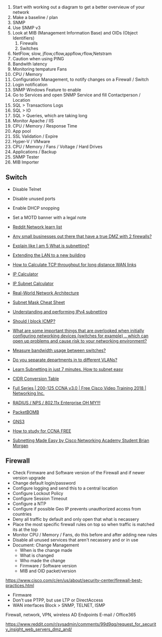 1. Start with working out a diagram to get a better overvieuw of your network
1. Make a baseline / plan
1. SNMP
  1. Use SNMP v3
  1. Look at MIB (Management Information Base) and OIDs (Object Identifiers)
      1. Firewalls
      1. Switches
  1. NetFlow, slow, jflow,cflow,appflow,rflow,Netstram
1. Caution when using PING
1. Bandwith latency
1. Monitoring tempature Fans
1. CPU / Memory
1. Configuration Management, to notify changes on a Firewall / Switch
1. Login notification
1. SNMP Windows Feature to enable
  1. Go to Services and open SNMP Service and fill Contactperson / Location
1. SQL > Transactions Logs
1. SQL > IO
1. SQL > Queries, which are taking long
1. Monitor Apache / IIS
  1. CPU / Memory / Response Time
  1. App pool 
1. SSL Validation / Expire
1. Hyper-V / VMware 
  1. CPU / Memory / Fans / Voltage / Hard Drives
1. Applications / Backup 
1. SNMP Tester
1. MIB Importer

## Switch 
* Disable Telnet
* Disable unused ports
* Enable DHCP snopping
* Set a MOTD banner with a legal note




* [Reddit Network learn list](https://www.reddit.com/r/ITCareerQuestions/comments/8w6rhv/im_sure_this_question_has_come_up_looking_to_get/e1t601u/?context=3)

* [Any small businesses out there that have a true DMZ with 2 firewalls?](https://www.reddit.com/r/sysadmin/comments/8lusyt/any_small_businesses_out_there_that_have_a_true/)
* [Explain like I am 5 What is subnetting?](https://www.reddit.com/r/sysadmin/comments/83nsva/explain_like_i_am_5_what_is_subnetting/)
* [Extending the LAN to a new building](https://www.reddit.com/r/sysadmin/comments/8lt994/extending_the_lan_to_a_new_building/)
* [How to Calculate TCP throughput for long distance WAN links](http://bradhedlund.com/2008/12/19/how-to-calculate-tcp-throughput-for-long-distance-links/)
* [IP Calculator](http://jodies.de/ipcalc?host=10.0.10.1&mask1=24&mask2=255.255.0.0)
* [IP Subnet Calculator](http://www.calculator.net/ip-subnet-calculator.html?cclass=a&csubnet=16&cip=172.16.0.1&ctype=ipv4&printit=0&x=104&y=31)
* [Real-World Network Architecture](https://www.reddit.com/r/sysadmin/comments/8lqr2t/realworld_network_architecture/)
* [Subnet Mask Cheat Sheet](https://www.aelius.com/njh/subnet_sheet.html)
* [Understanding and performing IPv4 subnetting](https://dougvitale.wordpress.com/2013/03/05/understanding-and-performing-ipv4-subnetting/)
* [Should I block ICMP?](http://shouldiblockicmp.com/)
* [What are some important things that are overlooked when initially configuring networking devices (switches for example) .. which can open up problems and cause risk to your networking environment?](https://www.reddit.com/r/sysadmin/comments/8mwzdn/what_are_some_important_things_that_are/)
* [Measure bandwidth usage between switches?](https://www.reddit.com/r/sysadmin/comments/8d2rjg/measure_bandwidth_usage_between_switches/)
* [Do you separate departments in to different VLANs?](https://www.reddit.com/r/sysadmin/comments/8oh40d/do_you_separate_departments_in_to_different_vlans/)
* [Learn Subnetting in just 7 minutes. How to subnet easy](https://www.youtube.com/watch?v=YiV_Vz7Wb-I)
* [CIDR Conversion Table](https://kb.wisc.edu/ns/page.php?id=3493)

* [Full Series | 200-125 CCNA v3.0 | Free Cisco Video Training 2018 | Networking Inc.](https://www.youtube.com/playlist?list=PLh94XVT4dq02frQRRZBHzvj2hwuhzSByN)

* [RADIUS / NPS / 802.11x Enterprise OH MY!!!](https://www.reddit.com/r/sysadmin/comments/8xq9q0/radius_nps_80211x_enterprise_oh_my/)

* [PacketBOMB](http://packetbomb.com/)
* [GNS3](https://www.gns3.com/)
* [How to study for CCNA FREE](https://learningnetwork.cisco.com/thread/15662)

- [Subnetting Made Easy by Cisco Networking Academy Student Brian Morgan](https://www.youtube.com/watch?v=KDig0lOO95M)

## Firewall
- Check Firmware and Software version of the Firewall and if newer version upgrade
- Change default login/password
- Configure logging and send this to a central location
- Configure Lockout Policy
- Configure Session Timeout
- Configure a NTP
- Configure if possible Geo IP prevents unauthorized access from countries
- Deny all traffic by default and only open that what is necassery
- Place the most specific firewall rules on top so when traffic is matched its at the top
- Monitor CPU / Memory / Fans, do this before and after adding new rules
- Disable all unused services that aren't necassery and or in use
- Document: Change Management
  - When is the change made
  - What is changed
  - Who made the change
  - Firmware / Software version
  - MIB and OID packet/version
  
  
https://www.cisco.com/c/en/us/about/security-center/firewall-best-practices.html

- Firmware
- Don't use PTPP, but use LTP or DirectAccess
- WAN interfaces Block > SNMP, TELNET, ISMP




Firewall, network, VPN, wireless
AD
Endpoints
E-mail / Office365




https://www.reddit.com/r/sysadmin/comments/99d9qg/request_for_security_insight_web_servers_dmz_and/

